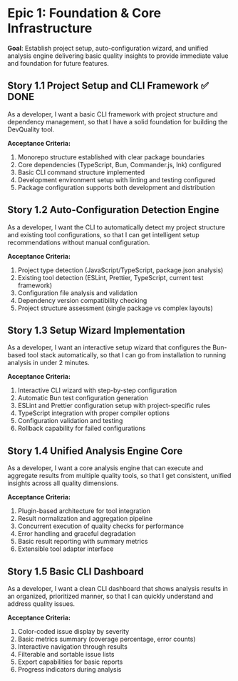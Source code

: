 # Epic 1: Foundation & Core Infrastructure

**Goal**: Establish project setup, auto-configuration wizard, and unified analysis engine delivering basic quality insights to provide immediate value and foundation for future features.

## Story 1.1 Project Setup and CLI Framework ✅ **DONE**

As a developer, I want a basic CLI framework with project structure and dependency management, so that I have a solid foundation for building the DevQuality tool.

**Acceptance Criteria:**

1. Monorepo structure established with clear package boundaries
2. Core dependencies (TypeScript, Bun, Commander.js, Ink) configured
3. Basic CLI command structure implemented
4. Development environment setup with linting and testing configured
5. Package configuration supports both development and distribution

## Story 1.2 Auto-Configuration Detection Engine

As a developer, I want the CLI to automatically detect my project structure and existing tool configurations, so that I can get intelligent setup recommendations without manual configuration.

**Acceptance Criteria:**

1. Project type detection (JavaScript/TypeScript, package.json analysis)
2. Existing tool detection (ESLint, Prettier, TypeScript, current test framework)
3. Configuration file analysis and validation
4. Dependency version compatibility checking
5. Project structure assessment (single package vs complex layouts)

## Story 1.3 Setup Wizard Implementation

As a developer, I want an interactive setup wizard that configures the Bun-based tool stack automatically, so that I can go from installation to running analysis in under 2 minutes.

**Acceptance Criteria:**

1. Interactive CLI wizard with step-by-step configuration
2. Automatic Bun test configuration generation
3. ESLint and Prettier configuration setup with project-specific rules
4. TypeScript integration with proper compiler options
5. Configuration validation and testing
6. Rollback capability for failed configurations

## Story 1.4 Unified Analysis Engine Core

As a developer, I want a core analysis engine that can execute and aggregate results from multiple quality tools, so that I get consistent, unified insights across all quality dimensions.

**Acceptance Criteria:**

1. Plugin-based architecture for tool integration
2. Result normalization and aggregation pipeline
3. Concurrent execution of quality checks for performance
4. Error handling and graceful degradation
5. Basic result reporting with summary metrics
6. Extensible tool adapter interface

## Story 1.5 Basic CLI Dashboard

As a developer, I want a clean CLI dashboard that shows analysis results in an organized, prioritized manner, so that I can quickly understand and address quality issues.

**Acceptance Criteria:**

1. Color-coded issue display by severity
2. Basic metrics summary (coverage percentage, error counts)
3. Interactive navigation through results
4. Filterable and sortable issue lists
5. Export capabilities for basic reports
6. Progress indicators during analysis
